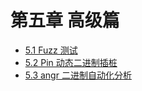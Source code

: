 # 第五章 高级篇

- [5.1 Fuzz 测试](5.1_fuzz.md)
- [5.2 Pin 动态二进制插桩](5.2_pin.md)
- [5.3 angr 二进制自动化分析](5.3_angr.md)
